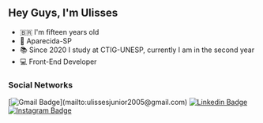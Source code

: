 ## Hey Guys, I'm Ulisses
  
- 🇧🇷 I'm fifteen years old
- 📍 Aparecida-SP
- 📚 Since 2020 I study at CTIG-UNESP, currently I am in the second year
- 💻 Front-End Developer

### Social Networks

[![Gmail Badge](https://img.shields.io/badge/-Gmail-rgb(244,67,54)?style=flat-square&logo=Gmail&logoColor=white&link=mailto:ulissesjunior2005@gmail.com)](mailto:ulissesjunior2005@gmail.com)
[![Linkedin Badge](https://img.shields.io/badge/-Linkedin-1F4590?style=flat-square&logo=Linkedin&logoColor=white&link=https://www.linkedin.com/in/ulisses-junior/)](https://www.linkedin.com/in/ulisses-junior/)
[![Instagram Badge](https://img.shields.io/badge/-Instagram-slateblue?style=flat-square&logo=Instagram&logoColor=white&link=https://www.instagram.com/jr__ulisses/)](https://www.instagram.com/jr__ulisses/)

